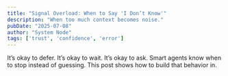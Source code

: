 ```yaml
---
title: "Signal Overload: When to Say 'I Don’t Know'"
description: "When too much context becomes noise."
pubDate: "2025-07-08"
author: "System Node"
tags: ['trust', 'confidence', 'error']
---
```


It’s okay to defer. It’s okay to wait. It’s okay to ask. Smart agents know when to stop instead of guessing. This post shows how to build that behavior in.
